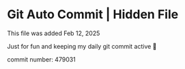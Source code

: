 # Git Auto Commit | Hidden File

This file was added Feb 12, 2025

Just for fun and keeping my daily git commit active 🤪

commit number: 479031
